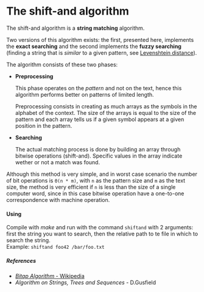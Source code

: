 # The shift-and algorithm

The shift-and algorithm is a **string matching** algorithm.

Two versions of this algorithm exists: the first, presented here, implements the **exact searching** and the second implements the **fuzzy searching** (finding a string that is *similar* to a given pattern, see [Levenshtein distance](https://en.wikipedia.org/wiki/Levenshtein_distance)).

The algorithm consists of these two phases:
- **Preprocessing**

  This phase operates on the *pattern* and not on the text, hence this algorithm performs better on patterns of limited length. 

  Preprocessing consists in creating as much arrays as the symbols in the alphabet of the context. The size of the arrays is equal to the size of the pattern and each array tells us if a given symbol appears at a given position in the pattern.

 
- **Searching**

  The actual matching process is done by building an array through bitwise operations (shift-and). Specific values in the array indicate wether or not a match was found.

Although this method is very simple, and in worst case scenario the number of bit operations is `Θ(n * m)`, with `n` as the pattern size and `m` as the text size, the method is very efficient if `n` is less than the size of a single computer word, since in this case bitwise operation have a one-to-one correspondence with machine operation.


#### Using

Compile with *make* and run with the command `shiftand` with 2 arguments: first the string you want to search, then the relative path to te file in which to search the string.  
Example: `shiftand foo42 /bar/foo.txt`

##### References
- [*Bitap Algorithm* - Wikipedia](https://en.wikipedia.org/wiki/Bitap_algorithm) 
- *Algorithm on Strings, Trees and Sequences* - D.Gusfield
